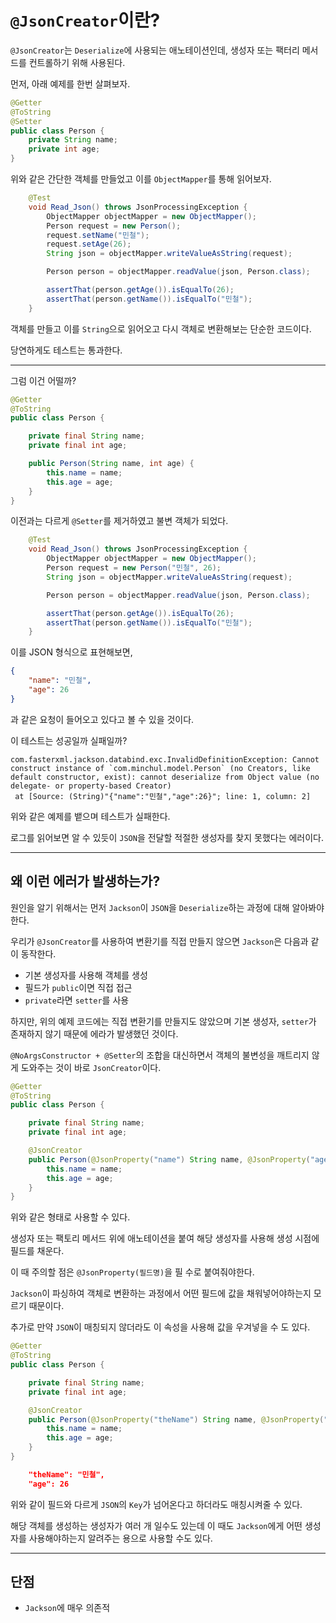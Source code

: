 # `@JsonCreator`이란?

`@JsonCreator`는 `Deserialize`에 사용되는 애노테이션인데, 생성자 또는 팩터리 메서드를 컨트롤하기 위해 사용된다.

먼저, 아래 예제를 한번 살펴보자.
```java
@Getter
@ToString
@Setter
public class Person {
    private String name;
    private int age;
}
```

위와 같은 간단한 객체를 만들었고 이를 `ObjectMapper`를 통해 읽어보자.

```java
    @Test
    void Read_Json() throws JsonProcessingException {
        ObjectMapper objectMapper = new ObjectMapper();
        Person request = new Person();
        request.setName("민철");
        request.setAge(26);
        String json = objectMapper.writeValueAsString(request);

        Person person = objectMapper.readValue(json, Person.class);

        assertThat(person.getAge()).isEqualTo(26);
        assertThat(person.getName()).isEqualTo("민철");
    }
```

객체를 만들고 이를 `String`으로 읽어오고 다시 객체로 변환해보는 단순한 코드이다. 

당연하게도 테스트는 통과한다.


---

그럼 이건 어떨까?
```java
@Getter
@ToString
public class Person {

    private final String name;
    private final int age;

    public Person(String name, int age) {
        this.name = name;
        this.age = age;
    }
}
```
이전과는 다르게 `@Setter`를 제거하였고 불변 객체가 되었다.

```java
    @Test
    void Read_Json() throws JsonProcessingException {
        ObjectMapper objectMapper = new ObjectMapper();
        Person request = new Person("민철", 26);
        String json = objectMapper.writeValueAsString(request);

        Person person = objectMapper.readValue(json, Person.class);

        assertThat(person.getAge()).isEqualTo(26);
        assertThat(person.getName()).isEqualTo("민철");
    }
```

이를 JSON 형식으로 표현해보면,

```json
{
    "name": "민철",
    "age": 26
}
```
과 같은 요청이 들어오고 있다고 볼 수 있을 것이다.


이 테스트는 성공일까 실패일까?

```
com.fasterxml.jackson.databind.exc.InvalidDefinitionException: Cannot construct instance of `com.minchul.model.Person` (no Creators, like default constructor, exist): cannot deserialize from Object value (no delegate- or property-based Creator)
 at [Source: (String)"{"name":"민철","age":26}"; line: 1, column: 2]
```

위와 같은 예제를 뱉으며 테스트가 실패한다.

로그를 읽어보면 알 수 있듯이 `JSON`을 전달할 적절한 생성자를 찾지 못했다는 에러이다.


---

## 왜 이런 에러가 발생하는가?

원인을 알기 위해서는 먼저 `Jackson`이 `JSON`을 `Deserialize`하는 과정에 대해 알아봐야 한다.

우리가 `@JsonCreator`를 사용하여 변환기를 직접 만들지 않으면 `Jackson`은 다음과 같이 동작한다.
- 기본 생성자를 사용해 객체를 생성
- 필드가 `public`이면 직접 접근
- `private`라면 `setter`를 사용

하지만, 위의 예제 코드에는 직접 변환기를 만들지도 않았으며 기본 생성자, `setter`가 존재하지 않기 때문에 에라가 발생했던 것이다.

`@NoArgsConstructor + @Setter`의 조합을 대신하면서 객체의 불변성을 깨트리지 않게 도와주는 것이 바로 `JsonCreator`이다.

```java
@Getter
@ToString
public class Person {

    private final String name;
    private final int age;

    @JsonCreator
    public Person(@JsonProperty("name") String name, @JsonProperty("age") int age) {
        this.name = name;
        this.age = age;
    }
}
```

위와 같은 형태로 사용할 수 있다.

생성자 또는 팩토리 메서드 위에 애노테이션을 붙여 해당 생성자를 사용해 생성 시점에 필드를 채운다.

이 때 주의할 점은 `@JsonProperty(필드명)`을 필 수로 붙여줘야한다.

`Jackson`이 파싱하여 객체로 변환하는 과정에서 어떤 필드에 값을 채워넣어야하는지 모르기 때문이다.

추가로 만약 `JSON`이 매칭되지 않더라도 이 속성을 사용해 값을 우겨넣을 수 도 있다.

```java
@Getter
@ToString
public class Person {

    private final String name;
    private final int age;

    @JsonCreator
    public Person(@JsonProperty("theName") String name, @JsonProperty("age") int age) {
        this.name = name;
        this.age = age;
    }
}
```

```json
    "theName": "민철",
    "age": 26
```

위와 같이 필드와 다르게 `JSON`의 `Key`가 넘어온다고 하더라도 매칭시켜줄 수 있다.

해당 객체를 생성하는 생성자가 여러 개 일수도 있는데 이 때도 `Jackson`에게 어떤 생성자를 사용해야하는지 알려주는 용으로 사용할 수도 있다.

---

## 단점
- `Jackson`에 매우 의존적